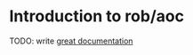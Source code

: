 # Introduction to rob/aoc

TODO: write [great documentation](http://jacobian.org/writing/what-to-write/)
